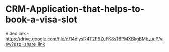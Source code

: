 # CRM-Application-that-helps-to-book-a-visa-slot
Video link - https://drive.google.com/file/d/14dlysR4T2P9ZuFK8sT6PMXBkgBMb_uuP/view?usp=share_link
